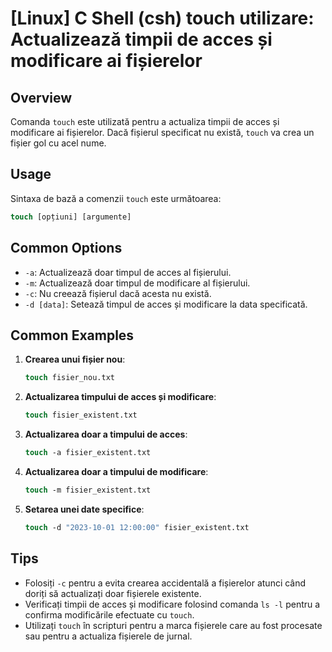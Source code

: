# [Linux] C Shell (csh) touch utilizare: Actualizează timpii de acces și modificare ai fișierelor

## Overview
Comanda `touch` este utilizată pentru a actualiza timpii de acces și modificare ai fișierelor. Dacă fișierul specificat nu există, `touch` va crea un fișier gol cu acel nume.

## Usage
Sintaxa de bază a comenzii `touch` este următoarea:

```csh
touch [opțiuni] [argumente]
```

## Common Options
- `-a`: Actualizează doar timpul de acces al fișierului.
- `-m`: Actualizează doar timpul de modificare al fișierului.
- `-c`: Nu creează fișierul dacă acesta nu există.
- `-d [data]`: Setează timpul de acces și modificare la data specificată.

## Common Examples
1. **Crearea unui fișier nou**:
   ```csh
   touch fisier_nou.txt
   ```

2. **Actualizarea timpului de acces și modificare**:
   ```csh
   touch fisier_existent.txt
   ```

3. **Actualizarea doar a timpului de acces**:
   ```csh
   touch -a fisier_existent.txt
   ```

4. **Actualizarea doar a timpului de modificare**:
   ```csh
   touch -m fisier_existent.txt
   ```

5. **Setarea unei date specifice**:
   ```csh
   touch -d "2023-10-01 12:00:00" fisier_existent.txt
   ```

## Tips
- Folosiți `-c` pentru a evita crearea accidentală a fișierelor atunci când doriți să actualizați doar fișierele existente.
- Verificați timpii de acces și modificare folosind comanda `ls -l` pentru a confirma modificările efectuate cu `touch`.
- Utilizați `touch` în scripturi pentru a marca fișierele care au fost procesate sau pentru a actualiza fișierele de jurnal.